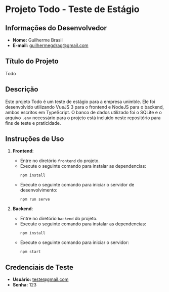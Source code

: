 # Projeto Todo - Teste de Estágio

## Informações do Desenvolvedor
- **Nome:** Guilherme Brasil
- **E-mail:** guilhermegdrag@gmail.com

## Título do Projeto
Todo

## Descrição
Este projeto Todo é um teste de estágio para a empresa unimble. Ele foi desenvolvido utilizando VueJS 3 para o frontend e NodeJS para o backend, ambos escritos em TypeScript. O banco de dados utilizado foi o SQLite e o arquivo `.env` necessário para o projeto está incluído neste repositório para fins de teste e praticidade.

## Instruções de Uso

1. **Frontend**:
   - Entre no diretório `frontend` do projeto.
   - Execute o seguinte comando para instalar as dependencias:
     ```
     npm install
     ```
   - Execute o seguinte comando para iniciar o servidor de desenvolvimento:
     ```
     npm run serve
     ```

2. **Backend**:
   - Entre no diretório `backend` do projeto.
   - Execute o seguinte comando para instalar as dependencias:
     ```
     npm install
     ```
   - Execute o seguinte comando para iniciar o servidor:
     ```
     npm start
     ```

## Credenciais de Teste
- **Usuário:** teste@gmail.com
- **Senha:** 123
